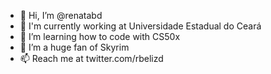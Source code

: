 - 👋 Hi, I’m @renatabd
- 🏢 I'm currently working at Universidade Estadual do Ceará
- 🌱 I’m learning how to code with CS50x
- 💞️ I’m a huge fan of Skyrim
- 📫 Reach me at twitter.com/rbelizd


<!---
renatabd/renatabd is a ✨ special ✨ repository because its `README.md` (this file) appears on your GitHub profile.
You can click the Preview link to take a look at your changes.
--->
